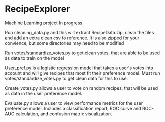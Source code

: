 # RecipeExplorer
Machine Learning project
In progress

Run cleaning_data.py and this will extract RecipeData.zip, clean the files and add an extra clean csv to reference.
It is also zipped for your convience, but some directories may need to be modified

Run votes/standardize_votes.py to get clean votes, that are able to be used as data to train on the model

User_pref.py is a logistic regression model that takes a user's votes into account and will give recipes that most fit their preference model. Must run votes/standardize_votes.py to get clean data for this to use.

Create_votes.py allows a user to vote on random recipes, that will be used as data in the user preference model.

Evaluate.py allows a user to view performance metrics for the user preference model. Includes a classification report, ROC curve and ROC-AUC calculation, and confusion matrix visualization. 

